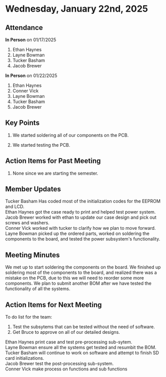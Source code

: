# Wednesday, January 22nd, 2025

## Attendance
**In Person** on 01/17/2025
1. Ethan Haynes
2. Layne Bowman
3. Tucker Basham
4. Jacob Brewer

**In Person** on 01/22/2025
1. Ethan Haynes
2. Conner Vick
3. Layne Bowman
4. Tucker Basham
5. Jacob Brewer

## Key Points
1. We started soldering all of our components on the PCB.

2. We started testing the PCB.
   
## Action Items for Past Meeting
1. None since we are starting the semester.  

## Member Updates

Tucker Basham Has coded most of the initialization codes for the EEPROM and LCD.  
Ethan Haynes got the case ready to print and helped test power system.  
Jacob Brewer worked with ethan to update our case design and pick out screws and washers.  
Conner Vick worked with tucker to clarify how we plan to move forward.
Layne Bowman picked up the ordered parts, worked on soldering the components to the board, and tested the power subsystem's functionality.  

## Meeting Minutes
We met up to start soldering the components on the board. We finished up soldering most of the components to the board, and realized there was a mistake on the PCB, due to this we will need to reorder some more components. We plan to submit another BOM after we have tested the functionality of all the systems.  

## Action Items for Next Meeting
To do list for the team:  
1. Test the subsytems that can be tested without the need of software.  
2. Get Bruce to approve on all of our detailed designs.

Ethan Haynes print case and test pre-processing sub-sytem.  
Layne Bowman ensure all the systems get tested and resumbit the BOM.  
Tucker Basham will continue to work on software and attempt to finish SD card initializations.  
Jacob Brewer test the post-processing sub-system.  
Conner Vick make process on functions and sub functions

